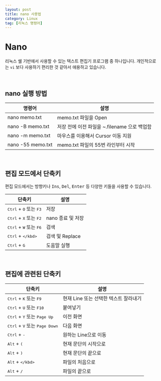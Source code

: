 ```yaml
---
layout: post
title: nano 사용법
category: Linux
tag: [리눅스 명령어]
---
```

# Nano

리눅스 쉘 기반에서 사용할 수 있는 텍스트 편집기 프로그램 중 하나입니다. 개인적으로는 `vi` 보다 사용하기 편리한 것 같아서 애용하고 있습니다.

<br>

## nano 실행 방법

명령어 | 설명
--- | ---
nano memo.txt | memo.txt 파일을 Open
nano -B memo.txt | 저장 전에 이전 파일을 ~.filename 으로 백업함
nano -m memo.txt | 마우스를 이용해서 Cursor 이동 지원
nano -55 memo.txt | memo.txt 파일의 55번 라인부터 시작

<br>

## 편집 모드에서 단축키

편집 모드에서는 방향키나 <kbd>Ins</kbd>, <kbd>Del</kbd>, <kbd>Enter</kbd> 등 다양한 키들을 사용할 수 있습니다.

단축키 | 설명
--- | ---
<kbd>Ctrl</kbd> + <kbd>O</kbd> 또는 <kbd>F3</kbd> | 저장
<kbd>Ctrl</kbd> + <kbd>X</kbd> 또는 <kbd>F2</kbd> | nano 종료 및 저장
<kbd>Ctrl</kbd> + <kbd>W</kbd> 또는 <kbd>F6</kbd> | 검색
<kbd>Ctrl</kbd> + <kbd>\</kbd> | 검색 및 Replace
<kbd>Ctrl</kbd> + <kbd>G</kbd> | 도움말 실행

<br>

## 편집에 관련된 단축키

단축키 | 설명
--- | ---
<kbd>Ctrl</kbd> + <kbd>K</kbd> 또는 <kbd>F9</kbd> | 현재 Line 또는 선택한 텍스트 잘라내기
<kbd>Ctrl</kbd> + <kbd>U</kbd> 또는 <kbd>F10</kbd> | 붙여넣기
<kbd>Ctrl</kbd> + <kbd>Y</kbd> 또는 <kbd>Page Up</kbd>| 이전 화면
<kbd>Ctrl</kbd> + <kbd>V</kbd> 또는 <kbd>Page Down</kbd>| 다음 화면
<kbd>Ctrl</kbd> + <kbd>-</kbd> | 원하는 Line으로 이동
<kbd>Alt</kbd> + <kbd>(</kbd> | 현재 문단의 시작으로
<kbd>Alt</kbd> + <kbd>)</kbd> | 현재 문단의 끝으로
<kbd>Alt</kbd> + <kbd>\</kbd> | 파일의 처음으로
<kbd>Alt</kbd> + <kbd>/</kbd> | 파일의 끝으로